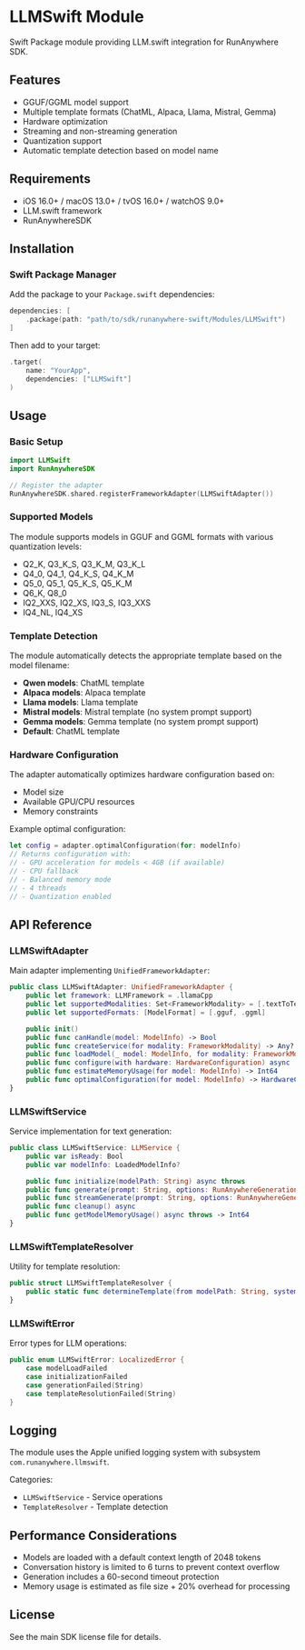 # LLMSwift Module

Swift Package module providing LLM.swift integration for RunAnywhere SDK.

## Features

- GGUF/GGML model support
- Multiple template formats (ChatML, Alpaca, Llama, Mistral, Gemma)
- Hardware optimization
- Streaming and non-streaming generation
- Quantization support
- Automatic template detection based on model name

## Requirements

- iOS 16.0+ / macOS 13.0+ / tvOS 16.0+ / watchOS 9.0+
- LLM.swift framework
- RunAnywhereSDK

## Installation

### Swift Package Manager

Add the package to your `Package.swift` dependencies:

```swift
dependencies: [
    .package(path: "path/to/sdk/runanywhere-swift/Modules/LLMSwift")
]
```

Then add to your target:

```swift
.target(
    name: "YourApp",
    dependencies: ["LLMSwift"]
)
```

## Usage

### Basic Setup

```swift
import LLMSwift
import RunAnywhereSDK

// Register the adapter
RunAnywhereSDK.shared.registerFrameworkAdapter(LLMSwiftAdapter())
```

### Supported Models

The module supports models in GGUF and GGML formats with various quantization levels:

- Q2_K, Q3_K_S, Q3_K_M, Q3_K_L
- Q4_0, Q4_1, Q4_K_S, Q4_K_M
- Q5_0, Q5_1, Q5_K_S, Q5_K_M
- Q6_K, Q8_0
- IQ2_XXS, IQ2_XS, IQ3_S, IQ3_XXS
- IQ4_NL, IQ4_XS

### Template Detection

The module automatically detects the appropriate template based on the model filename:

- **Qwen models**: ChatML template
- **Alpaca models**: Alpaca template
- **Llama models**: Llama template
- **Mistral models**: Mistral template (no system prompt support)
- **Gemma models**: Gemma template (no system prompt support)
- **Default**: ChatML template

### Hardware Configuration

The adapter automatically optimizes hardware configuration based on:

- Model size
- Available GPU/CPU resources
- Memory constraints

Example optimal configuration:

```swift
let config = adapter.optimalConfiguration(for: modelInfo)
// Returns configuration with:
// - GPU acceleration for models < 4GB (if available)
// - CPU fallback
// - Balanced memory mode
// - 4 threads
// - Quantization enabled
```

## API Reference

### LLMSwiftAdapter

Main adapter implementing `UnifiedFrameworkAdapter`:

```swift
public class LLMSwiftAdapter: UnifiedFrameworkAdapter {
    public let framework: LLMFramework = .llamaCpp
    public let supportedModalities: Set<FrameworkModality> = [.textToText]
    public let supportedFormats: [ModelFormat] = [.gguf, .ggml]

    public init()
    public func canHandle(model: ModelInfo) -> Bool
    public func createService(for modality: FrameworkModality) -> Any?
    public func loadModel(_ model: ModelInfo, for modality: FrameworkModality) async throws -> Any
    public func configure(with hardware: HardwareConfiguration) async
    public func estimateMemoryUsage(for model: ModelInfo) -> Int64
    public func optimalConfiguration(for model: ModelInfo) -> HardwareConfiguration
}
```

### LLMSwiftService

Service implementation for text generation:

```swift
public class LLMSwiftService: LLMService {
    public var isReady: Bool
    public var modelInfo: LoadedModelInfo?

    public func initialize(modelPath: String) async throws
    public func generate(prompt: String, options: RunAnywhereGenerationOptions) async throws -> String
    public func streamGenerate(prompt: String, options: RunAnywhereGenerationOptions, onToken: @escaping (String) -> Void) async throws
    public func cleanup() async
    public func getModelMemoryUsage() async throws -> Int64
}
```

### LLMSwiftTemplateResolver

Utility for template resolution:

```swift
public struct LLMSwiftTemplateResolver {
    public static func determineTemplate(from modelPath: String, systemPrompt: String?) -> Template
}
```

### LLMSwiftError

Error types for LLM operations:

```swift
public enum LLMSwiftError: LocalizedError {
    case modelLoadFailed
    case initializationFailed
    case generationFailed(String)
    case templateResolutionFailed(String)
}
```

## Logging

The module uses the Apple unified logging system with subsystem `com.runanywhere.llmswift`.

Categories:
- `LLMSwiftService` - Service operations
- `TemplateResolver` - Template detection

## Performance Considerations

- Models are loaded with a default context length of 2048 tokens
- Conversation history is limited to 6 turns to prevent context overflow
- Generation includes a 60-second timeout protection
- Memory usage is estimated as file size + 20% overhead for processing

## License

See the main SDK license file for details.
